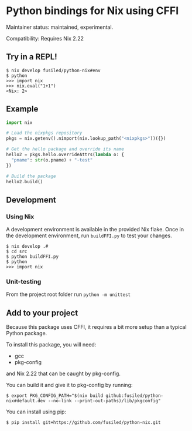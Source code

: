 # Python bindings for Nix using CFFI

Maintainer status: maintained, experimental.

Compatibility: Requires Nix 2.22

## Try in a REPL!

```shell
$ nix develop fusiled/python-nix#env
$ python
>>> import nix
>>> nix.eval("1+1")
<Nix: 2>
```

## Example

```python
import nix

# Load the nixpkgs repository
pkgs = nix.getenv().nimport(nix.lookup_path("<nixpkgs>"))({})

# Get the hello package and override its name
hello2 = pkgs.hello.overrideAttrs(lambda o: {
  "pname": str(o.pname) + "-test"
})

# Build the package
hello2.build()
```



## Development

### Using Nix

A development environment is available in the provided Nix flake.
Once in the development environment, run `buildFFI.py` to test your changes.

```shell
$ nix develop .#
$ cd src
$ python buildFFI.py
$ python
>>> import nix
```

### Unit-testing

From the project root folder run `python -m unittest`

## Add to your project

Because this package uses CFFI, it requires a bit more setup than a typical Python package.

To install this package, you will need:
* gcc
* pkg-config

and Nix 2.22 that can be caught by pkg-config.

You can build it and give it to pkg-config by running:

```shell
$ export PKG_CONFIG_PATH="$(nix build github:fusiled/python-nix#default.dev --no-link --print-out-paths)/lib/pkgconfig"
```

You can install using pip:

```shell
$ pip install git+https://github.com/fusiled/python-nix.git
```